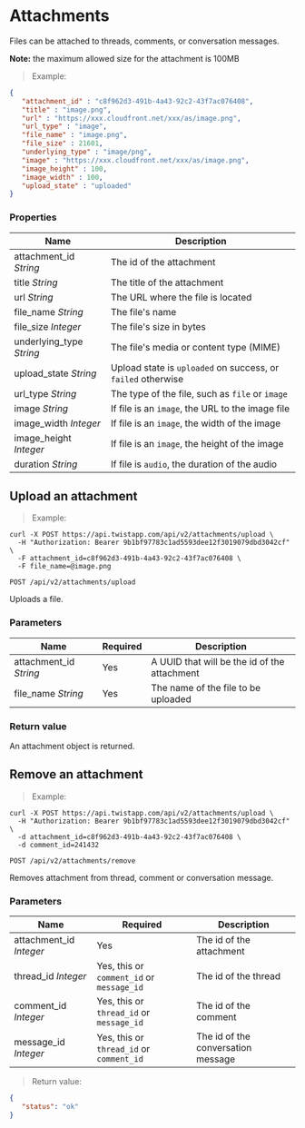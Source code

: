 # Attachments

Files can be attached to threads, comments, or conversation messages.

**Note:** the maximum allowed size for the attachment is 100MB

> Example:

```json
{
   "attachment_id" : "c8f962d3-491b-4a43-92c2-43f7ac076408",
   "title" : "image.png",
   "url" : "https://xxx.cloudfront.net/xxx/as/image.png",
   "url_type" : "image",
   "file_name" : "image.png",
   "file_size" : 21601,
   "underlying_type" : "image/png",
   "image" : "https://xxx.cloudfront.net/xxx/as/image.png",
   "image_height" : 100,
   "image_width" : 100,
   "upload_state" : "uploaded"
}
```


### Properties

| Name | Description |
| --- | --- |
| attachment_id *String* | The id of the attachment |
| title *String* | The title of the attachment |
| url *String* | The URL where the file is located |
| file_name *String* | The file's name |
| file_size *Integer* | The file's size in bytes |
| underlying_type *String* | The file's media or content type (MIME)|
| upload_state *String* | Upload state is `uploaded` on success, or `failed` otherwise |
| url_type *String* | The type of the file, such as `file` or `image` |
| image *String* | If file is an `image`, the URL to the image file |
| image_width *Integer* | If file is an `image`, the width of the image |
| image_height *Integer* | If file is an `image`, the height of the image |
| duration *String* | If file is `audio`, the duration of the audio |


## Upload an attachment

> Example:

```shell
curl -X POST https://api.twistapp.com/api/v2/attachments/upload \
  -H "Authorization: Bearer 9b1bf97783c1ad5593dee12f3019079dbd3042cf" \ 
  -F attachment_id=c8f962d3-491b-4a43-92c2-43f7ac076408 \
  -F file_name=@image.png
```

`POST /api/v2/attachments/upload`

Uploads a file.

### Parameters

| Name | Required | Description |
| --- | --- | --- |
| attachment_id *String* | Yes | A UUID that will be the id of the attachment |
| file_name *String* | Yes | The name of the file to be uploaded |

### Return value

An attachment object is returned.


## Remove an attachment

> Example:

```shell
curl -X POST https://api.twistapp.com/api/v2/attachments/upload \
  -H "Authorization: Bearer 9b1bf97783c1ad5593dee12f3019079dbd3042cf" \ 
  -d attachment_id=c8f962d3-491b-4a43-92c2-43f7ac076408 \
  -d comment_id=241432
```

`POST /api/v2/attachments/remove`

Removes attachment from thread, comment or conversation message.

### Parameters
| Name | Required | Description |
| --- | --- | --- |
| attachment_id *Integer* | Yes | The id of the attachment |
| thread_id *Integer* | Yes, this or `comment_id` or `message_id` | The id of the thread |
| comment_id *Integer* | Yes, this or `thread_id` or `message_id` | The id of the comment |
| message_id *Integer* | Yes, this or `thread_id` or `comment_id` | The id of the conversation message |

> Return value:

```json
{
   "status": "ok"
}
```

